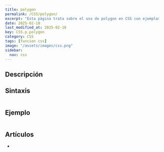 ```yaml
---
title: polygon
permalink: /CSS/polygon/
excerpt: "Esta página trata sobre el uso de polygon en CSS con ejemplos y sintaxis."
date: 2025-02-18
last_modified_at: 2025-02-18
key: CSS.p.polygon
category: CSS
tags: [funcion css]
image: "/assets/images/css.png"
sidebar:
  nav: css
---
```


## Descripción


## Sintaxis


```css

```


## Ejemplo


```css

```


## Artículos

- 
